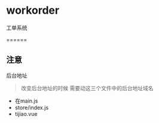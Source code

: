# workorder
工单系统

======
## 注意
后台地址 
>改变后台地址的时候  需要动这三个文件中的后台地址域名

* 在main.js 
* store/index.js 
* tijiao.vue 

